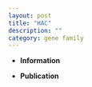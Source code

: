 ```yaml
---
layout: post
title: "HAC"
description: ""
category: gene family
---
```


* **Information**  

* **Publication**  


